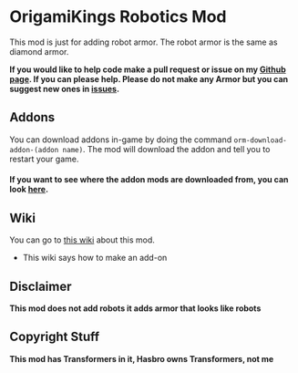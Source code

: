 # **OrigamiKings Robotics Mod**

This mod is just for adding robot armor. The robot armor is the same as diamond armor.

**If you would like to help code make a pull request or issue on my [Github page](https://github.com/OrigamiKing3612/OrigamiKings-Robotics-Mod). If you can please help. Please do not make any Armor but you can suggest new ones in [issues](https://github.com/OrigamiKing3612/OrigamiKings-Robotics-Mod/issues).**

## Addons
You can download addons in-game by doing the command `orm-download-addon-(addon name)`. The mod will download the addon and tell you to restart your game.

#### If you want to see where the addon mods are downloaded from, you can look [here](https://wiki.origamiking.net/orm/addons.json).

## Wiki

You can go to [this wiki](http://wiki.origamiking.net) about this mod.
- This wiki says how to make an add-on

## **Disclaimer**
**This mod does not add robots it adds armor that looks like robots**

## Copyright Stuff
**This mod has Transformers in it, Hasbro owns Transformers, not me**